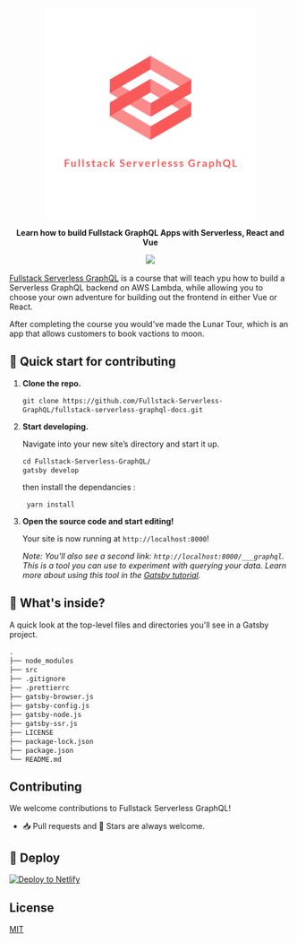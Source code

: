 <p align="center">
  <a href="https://serverless-stack.com/">
    <img alt="fsgql" src="https://github.com/Fullstack-Serverless-GraphQL/fullstack-serverless-graphql-docs/raw/master/src/images/logo_transparent.png" width="377" />
  </a>
</p>

<p align="center">
  <b>Learn how to build Fullstack GraphQL Apps with Serverless, React and Vue</b>
</p>

<p align="center">
<img src="https://img.shields.io/github/license/Fullstack-Serverless-GraphQL/fullstack-serverless-graphql-docs" />
</p>

[Fullstack Serverless GraphQL](https://fullstack-serverless-graphql.netlify.app/) is a course that will teach ypu how to build a Serverless GraphQL backend on AWS Lambda, while allowing you to choose your own adventure for building out the frontend in either Vue or React.

After completing the course you would've made the Lunar Tour, which is an app that allows customers to book vactions to moon.

## 🚀 Quick start for contributing

1.  **Clone the repo.**


    ```shell
    git clone https://github.com/Fullstack-Serverless-GraphQL/fullstack-serverless-graphql-docs.git
    ```

2.  **Start developing.**

    Navigate into your new site’s directory and start it up.

    ```shell
    cd Fullstack-Serverless-GraphQL/
    gatsby develop
    ```

    then install the dependancies :

    ```shell
     yarn install
    ```

1.  **Open the source code and start editing!**

    Your site is now running at `http://localhost:8000`!

    _Note: You'll also see a second link: _`http://localhost:8000/___graphql`_. This is a tool you can use to experiment with querying your data. Learn more about using this tool in the [Gatsby tutorial](https://www.gatsbyjs.org/tutorial/part-five/#introducing-graphiql)._

## 🧐 What's inside?

A quick look at the top-level files and directories you'll see in a Gatsby project.

    .
    ├── node_modules
    ├── src
    ├── .gitignore
    ├── .prettierrc
    ├── gatsby-browser.js
    ├── gatsby-config.js
    ├── gatsby-node.js
    ├── gatsby-ssr.js
    ├── LICENSE
    ├── package-lock.json
    ├── package.json
    └── README.md

## Contributing

We welcome contributions to Fullstack Serverless GraphQL!

- 📥 Pull requests and 🌟 Stars are always welcome.

## 💫 Deploy

[![Deploy to Netlify](https://www.netlify.com/img/deploy/button.svg)](https://github.com/Fullstack-Serverless-GraphQL/fullstack-serverless-graphql-docs.git)

## License

[MIT](https://github.com/Fullstack-Serverless-GraphQL/fullstack-serverless-graphql-docs/blob/master/LICENSE)
